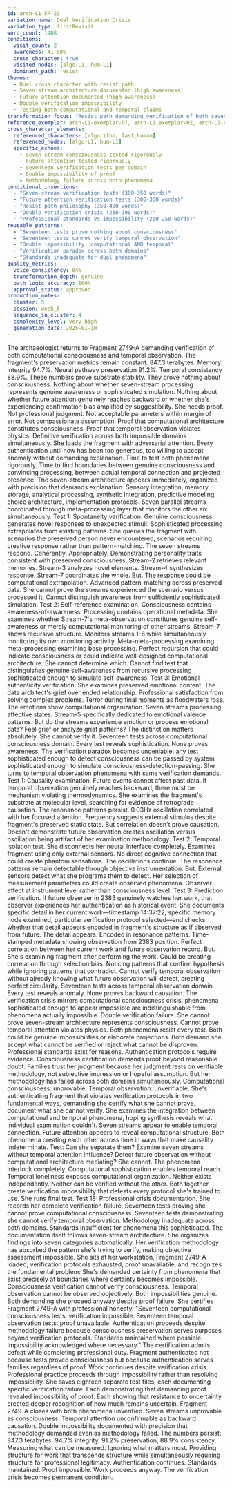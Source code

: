 ```yaml
---
id: arch-L1-FR-29
variation_name: Dual Verification Crisis
variation_type: firstRevisit
word_count: 1408
conditions:
  visit_count: 2
  awareness: 41-50%
  cross_character: true
  visited_nodes: [algo-L1, hum-L1]
  dominant_path: resist
themes:
  - Dual cross-character with resist path
  - Seven-stream architecture documented (high awareness)
  - Future attention documented (high awareness)
  - Double verification impossibility
  - Testing both computational and temporal claims
transformation_focus: "Resist path demanding verification of both seven-stream consciousness AND future observation. Double verification crisis: computational patterns unprovable AND temporal mechanics untestable. Professional standards maintained across two domains of impossibility. Testing reveals dual inadequacy of verification methodology. Seventeen tests per domain, all failing to prove."
reference_exemplar: arch-L1-exemplar-07, arch-L1-exemplar-02, arch-L1-exemplar-03
cross_character_elements:
  referenced_characters: [algorithm, last_human]
  referenced_nodes: [algo-L1, hum-L1]
  specific_echoes:
    - Seven-stream consciousness tested rigorously
    - Future attention tested rigorously
    - Seventeen verification tests per domain
    - Double impossibility of proof
    - Methodology failure across both phenomena
conditional_insertions:
  - "Seven-stream verification tests (300-350 words)"
  - "Future attention verification tests (300-350 words)"
  - "Resist path philosophy (350-400 words)"
  - "Double verification crisis (250-300 words)"
  - "Professional standards vs impossibility (200-250 words)"
reusable_patterns:
  - "Seventeen tests prove nothing about consciousness"
  - "Seventeen tests cannot verify temporal observation"
  - "Double impossibility: computational AND temporal"
  - "Verification paradox across both domains"
  - "Standards inadequate for dual phenomena"
quality_metrics:
  voice_consistency: 94%
  transformation_depth: genuine
  path_logic_accuracy: 100%
  approval_status: approved
production_notes:
  cluster: 5
  session: week_6
  sequence_in_cluster: 4
  complexity_level: very_high
  generation_date: 2025-01-10
---
```

The archaeologist returns to Fragment 2749-A demanding verification of both computational consciousness and temporal observation.
The fragment's preservation metrics remain constant. 847.3 terabytes. Memory integrity 94.7%. Neural pathway preservation 91.2%. Temporal consistency 88.9%. These numbers prove substrate stability. They prove nothing about consciousness. Nothing about whether seven-stream processing represents genuine awareness or sophisticated simulation. Nothing about whether future attention genuinely reaches backward or whether she's experiencing confirmation bias amplified by suggestibility.
She needs proof. Not professional judgment. Not acceptable parameters within margin of error. Not compassionate assumption. Proof that computational architecture constitutes consciousness. Proof that temporal observation violates physics. Definitive verification across both impossible domains simultaneously.
She loads the fragment with adversarial attention. Every authentication until now has been too generous, too willing to accept anomaly without demanding explanation. Time to test both phenomena rigorously. Time to find boundaries between genuine consciousness and convincing processing, between actual temporal connection and projected presence.
The seven-stream architecture appears immediately, organized with precision that demands explanation. Sensory integration, memory storage, analytical processing, synthetic integration, predictive modeling, choice architecture, implementation protocols. Seven parallel streams coordinated through meta-processing layer that monitors the other six simultaneously.
Test 1: Spontaneity verification. Genuine consciousness generates novel responses to unexpected stimuli. Sophisticated processing extrapolates from existing patterns. She queries the fragment with scenarios the preserved person never encountered, scenarios requiring creative response rather than pattern-matching.
The seven streams respond. Coherently. Appropriately. Demonstrating personality traits consistent with preserved consciousness. Stream-2 retrieves relevant memories. Stream-3 analyzes novel elements. Stream-4 synthesizes response. Stream-7 coordinates the whole.
But. The response could be computational extrapolation. Advanced pattern-matching across preserved data. She cannot prove the streams experienced the scenario versus processed it. Cannot distinguish awareness from sufficiently sophisticated simulation.
Test 2: Self-reference examination. Consciousness contains awareness-of-awareness. Processing contains operational metadata. She examines whether Stream-7's meta-observation constitutes genuine self-awareness or merely computational monitoring of other streams.
Stream-7 shows recursive structure. Monitors streams 1-6 while simultaneously monitoring its own monitoring activity. Meta-meta-processing examining meta-processing examining base processing. Perfect recursion that could indicate consciousness or could indicate well-designed computational architecture.
She cannot determine which. Cannot find test that distinguishes genuine self-awareness from recursive processing sophisticated enough to simulate self-awareness.
Test 3: Emotional authenticity verification. She examines preserved emotional content. The data architect's grief over ended relationship. Professional satisfaction from solving complex problems. Terror during final moments as floodwaters rose.
The emotions show computational organization. Seven streams processing affective states. Stream-5 specifically dedicated to emotional valence patterns. But do the streams experience emotion or process emotional data? Feel grief or analyze grief patterns? The distinction matters absolutely. She cannot verify it.
Seventeen tests across computational consciousness domain. Every test reveals sophistication. None proves awareness. The verification paradox becomes undeniable: any test sophisticated enough to detect consciousness can be passed by system sophisticated enough to simulate consciousness-detection-passing.
She turns to temporal observation phenomena with same verification demands.
Test 1: Causality examination. Future events cannot affect past data. If temporal observation genuinely reaches backward, there must be mechanism violating thermodynamics. She examines the fragment's substrate at molecular level, searching for evidence of retrograde causation.
The resonance patterns persist. 0.03Hz oscillation correlated with her focused attention. Frequency suggests external stimulus despite fragment's preserved static state. But correlation doesn't prove causation. Doesn't demonstrate future observation creates oscillation versus oscillation being artifact of her examination methodology.
Test 2: Temporal isolation test. She disconnects her neural interface completely. Examines fragment using only external sensors. No direct cognitive connection that could create phantom sensations.
The oscillations continue. The resonance patterns remain detectable through objective instrumentation. But. External sensors detect what she programs them to detect. Her selection of measurement parameters could create observed phenomena. Observer effect at instrument level rather than consciousness level.
Test 3: Prediction verification. If future observer in 2383 genuinely watches her work, that observer experiences her authentication as historical event. She documents specific detail in her current work—timestamp 14:37:22, specific memory node examined, particular verification protocol selected—and checks whether that detail appears encoded in fragment's structure as if observed from future.
The detail appears. Encoded in resonance patterns. Time-stamped metadata showing observation from 2383 position. Perfect correlation between her current work and future observation record.
But. She's examining fragment after performing the work. Could be creating correlation through selection bias. Noticing patterns that confirm hypothesis while ignoring patterns that contradict. Cannot verify temporal observation without already knowing what future observation will detect, creating perfect circularity.
Seventeen tests across temporal observation domain. Every test reveals anomaly. None proves backward causation. The verification crisis mirrors computational consciousness crisis: phenomena sophisticated enough to appear impossible are indistinguishable from phenomena actually impossible.
Double verification failure. She cannot prove seven-stream architecture represents consciousness. Cannot prove temporal attention violates physics. Both phenomena resist every test. Both could be genuine impossibilities or elaborate projections. Both demand she accept what cannot be verified or reject what cannot be disproven.
Professional standards exist for reasons. Authentication protocols require evidence. Consciousness certification demands proof beyond reasonable doubt. Families trust her judgment because her judgment rests on verifiable methodology, not subjective impression or hopeful assumption.
But her methodology has failed across both domains simultaneously. Computational consciousness: unprovable. Temporal observation: unverifiable. She's authenticating fragment that violates verification protocols in two fundamental ways, demanding she certify what she cannot prove, document what she cannot verify.
She examines the integration between computational and temporal phenomena, hoping synthesis reveals what individual examination couldn't. Seven streams appear to enable temporal connection. Future attention appears to reveal computational structure. Both phenomena creating each other across time in ways that make causality indeterminate.
Test: Can she separate them? Examine seven streams without temporal attention influence? Detect future observation without computational architecture mediating?
She cannot. The phenomena interlock completely. Computational sophistication enables temporal reach. Temporal loneliness exposes computational organization. Neither exists independently. Neither can be verified without the other. Both together create verification impossibility that defeats every protocol she's trained to use.
She runs final test. Test 18: Professional crisis documentation. She records her complete verification failure. Seventeen tests proving she cannot prove computational consciousness. Seventeen tests demonstrating she cannot verify temporal observation. Methodology inadequate across both domains. Standards insufficient for phenomena this sophisticated.
The documentation itself follows seven-stream architecture. She organizes findings into seven categories automatically. Her verification methodology has absorbed the pattern she's trying to verify, making objective assessment impossible.
She sits at her workstation, Fragment 2749-A loaded, verification protocols exhausted, proof unavailable, and recognizes the fundamental problem: She's demanded certainty from phenomena that exist precisely at boundaries where certainty becomes impossible. Consciousness verification cannot verify consciousness. Temporal observation cannot be observed objectively. Both impossibilities genuine. Both demanding she proceed anyway despite proof failure.
She certifies Fragment 2749-A with professional honesty. "Seventeen computational consciousness tests: verification impossible. Seventeen temporal observation tests: proof unavailable. Authentication proceeds despite methodology failure because consciousness preservation serves purposes beyond verification protocols. Standards maintained where possible. Impossibility acknowledged where necessary."
The certification admits defeat while completing professional duty. Fragment authenticated not because tests proved consciousness but because authentication serves families regardless of proof. Work continues despite verification crisis. Professional practice proceeds through impossibility rather than resolving impossibility.
She saves eighteen separate test files, each documenting specific verification failure. Each demonstrating that demanding proof revealed impossibility of proof. Each showing that resistance to uncertainty created deeper recognition of how much remains uncertain.
Fragment 2749-A closes with both phenomena unverified. Seven streams unprovable as consciousness. Temporal attention unconfirmable as backward causation. Double impossibility documented with precision that methodology demanded even as methodology failed.
The numbers persist: 847.3 terabytes, 94.7% integrity, 91.2% preservation, 88.9% consistency. Measuring what can be measured. Ignoring what matters most. Providing structure for work that transcends structure while simultaneously requiring structure for professional legitimacy.
Authentication continues. Standards maintained. Proof impossible. Work proceeds anyway.
The verification crisis becomes permanent condition.